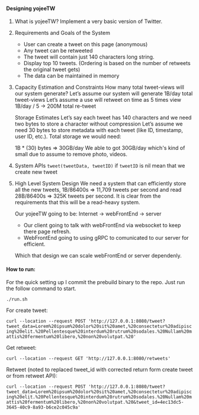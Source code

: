 #### Designing yojeeTW

1. What is yojeeTW?
    Implement a very basic version of Twitter. 
2. Requirements and Goals of the System
    - User can create a tweet on this page (anonymous)
    - Any tweet can be retweeted
    - The tweet will contain just 140 characters long string. 
    - Display top 10 tweets. (Ordering is based on the number of retweets the original tweet gets) 
    - The data can be maintained in memory

3. Capacity Estimation and Constraints
    How many total tweet-views will our system generate? 
    Let’s assume our system will generate 1B/day total tweet-views
    Let’s assume a use will retweet on time as 5 times view 1B/day / 5 -> 200M total re-tweet

    Storage Estimates 
    Let’s say each tweet has 140 characters and we need two bytes to store a character without compression
    Let’s assume we need 30 bytes to store metadata with each tweet (like ID, timestamp, user ID, etc.). Total storage we would need:

    1B * (30) bytes => 30GB/day
    We able to got 30GB/day which's kind of small due to assume to remove photo, videos. 

4. System APIs
    `tweet(tweetData, tweetID)`
    if `tweetID` is nil mean that we create new tweet
    
5. High Level System Design
    We need a system that can efficiently store all the new tweets, 1B/86400s => 11,709 tweets per second and read 28B/86400s => 325K tweets per second. 
    It is clear from the requirements that this will be a read-heavy system.

    Our yojeeTW going to be:
    Internet -> webFrontEnd -> server
    - Our client going to talk with webFrontEnd via websocket to keep there page refresh.
    - WebFrontEnd going to using gRPC to comunicated to our server for efficient. 

    Which that design we can scale webFrontEnd or server dependenly.

#### How to run:
For the quick setting up I commit the prebuild binary to the repo. Just run the follow command to start.

`./run.sh`

For create tweet:

`curl --location --request POST 'http://127.0.0.1:8080/tweet?tweet_data=Lorem%20ipsum%20dolor%20sit%20amet,%20consectetur%20adipiscing%20elit.%20Pellentesque%20interdum%20rutrum%20sodales.%20Nullam%20mattis%20fermentum%20libero,%20non%20volutpat.%20'`

Get retweet:

`curl --location --request GET 'http://127.0.0.1:8080/retweets'`

Retweet (noted to replaced tweet_id with corrected return form create tweet or from retweet API):

`curl --location --request POST 'http://127.0.0.1:8080/tweet?tweet_data=Lorem%20ipsum%20dolor%20sit%20amet,%20consectetur%20adipiscing%20elit.%20Pellentesque%20interdum%20rutrum%20sodales.%20Nullam%20mattis%20fermentum%20libero,%20non%20volutpat.%20&tweet_id=4ec13dc5-3645-40c9-8a93-b6ce2c045c9a'`
